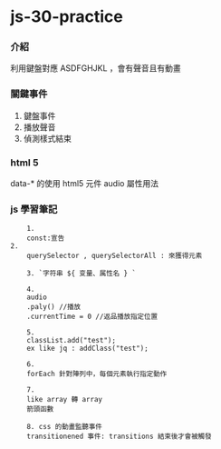# js-30-practice

<h3>
		介紹
</h3>
<p>
	利用鍵盤對應 ASDFGHJKL ，會有聲音且有動畫
</p>

<h3>
		關鍵事件
</h3>

<ol>
		<li>鍵盤事件</li>
		<li>播放聲音</li>
		<li>偵測樣式結束</li>
</ol>

<h3>
		html 5
</h3>
  
<p>
		data-* 的使用 
		html5 元件 audio 屬性用法 
</p>

<h3>
		js 學習筆記
</h3>
  
<p>

		1. 
		const:宣告 
    2. 
		querySelector , querySelectorAll : 來獲得元素

		3. `字符串 ${ 变量、属性名 } `
		
		4. 
		audio
		.paly() //播放
		.currentTime = 0 //返品播放指定位置

		5.
		classList.add("test");
		ex like jq : addClass("test");

		6. 
		forEach 針對陣列中，每個元素執行指定動作

		7. 
		like array 轉 array 
		箭頭函數 

		8. css 的動畫監聽事件
		transitionened 事件: transitions 結束後才會被觸發
		
</p>
